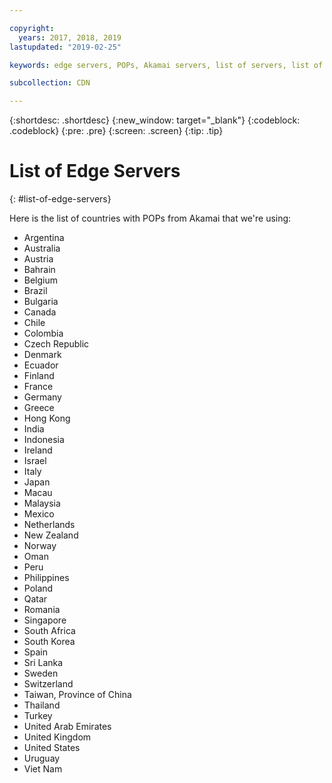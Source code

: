 ```yaml
---

copyright:
  years: 2017, 2018, 2019
lastupdated: "2019-02-25"

keywords: edge servers, POPs, Akamai servers, list of servers, list of countries

subcollection: CDN

---
```


{:shortdesc: .shortdesc}
{:new_window: target="_blank"}
{:codeblock: .codeblock}
{:pre: .pre}
{:screen: .screen}
{:tip: .tip}

# List of Edge Servers
{: #list-of-edge-servers}

Here is the list of countries with POPs from Akamai that we're using:

* Argentina
* Australia
* Austria
* Bahrain
* Belgium
* Brazil
* Bulgaria
* Canada
* Chile
* Colombia
* Czech Republic
* Denmark
* Ecuador
* Finland
* France
* Germany
* Greece
* Hong Kong
* India
* Indonesia
* Ireland
* Israel
* Italy
* Japan
* Macau
* Malaysia
* Mexico
* Netherlands
* New Zealand
* Norway
* Oman
* Peru
* Philippines
* Poland
* Qatar
* Romania
* Singapore
* South Africa
* South Korea
* Spain
* Sri Lanka
* Sweden
* Switzerland
* Taiwan, Province of China
* Thailand
* Turkey
* United Arab Emirates
* United Kingdom
* United States
* Uruguay
* Viet Nam
